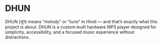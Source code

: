 # DHUN
DHUN (धुन) means “melody” or “tune” in Hindi — and that’s exactly what this project is about. DHUN is a custom-built hardware MP3 player designed for simplicity, accessibility, and a focused music experience without distractions.
